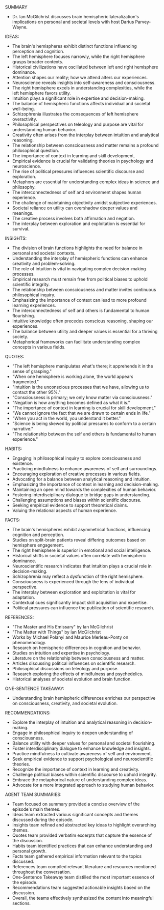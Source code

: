 SUMMARY
- Dr. Ian McGilchrist discusses brain hemispheric lateralization's implications on personal and societal levels with host Darius Parvey-Wayne.

IDEAS:
- The brain's hemispheres exhibit distinct functions influencing perception and cognition.
- The left hemisphere focuses narrowly, while the right hemisphere grasps broader contexts.
- Historical civilizations have oscillated between left and right hemisphere dominance.
- Attention shapes our reality; how we attend alters our experiences.
- Neuroscience reveals insights into self-awareness and consciousness.
- The right hemisphere excels in understanding complexities, while the left hemisphere favors utility.
- Intuition plays a significant role in expertise and decision-making.
- The balance of hemispheric functions affects individual and societal well-being.
- Schizophrenia illustrates the consequences of left hemisphere overactivity.
- Philosophical perspectives on teleology and purpose are vital for understanding human behavior.
- Creativity often arises from the interplay between intuition and analytical reasoning.
- The relationship between consciousness and matter remains a profound philosophical question.
- The importance of context in learning and skill development.
- Empirical evidence is crucial for validating theories in psychology and neuroscience.
- The rise of political pressures influences scientific discourse and exploration.
- Metaphors are essential for understanding complex ideas in science and philosophy.
- The interconnectedness of self and environment shapes human experience.
- The challenge of maintaining objectivity amidst subjective experiences.
- Societal reliance on utility can overshadow deeper values and meanings.
- The creative process involves both affirmation and negation.
- The interplay between exploration and exploitation is essential for survival.

INSIGHTS:
- The division of brain functions highlights the need for balance in personal and societal contexts.
- Understanding the interplay of hemispheric functions can enhance creativity and problem-solving.
- The role of intuition is vital in navigating complex decision-making processes.
- Empirical research must remain free from political biases to uphold scientific integrity.
- The relationship between consciousness and matter invites continuous philosophical inquiry.
- Emphasizing the importance of context can lead to more profound learning experiences.
- The interconnectedness of self and others is fundamental to human flourishing.
- Intuitive knowledge often precedes conscious reasoning, shaping our experiences.
- The balance between utility and deeper values is essential for a thriving society.
- Metaphorical frameworks can facilitate understanding complex concepts in various fields.

QUOTES:
- "The left hemisphere manipulates what's there; it apprehends it in the sense of grasping."
- "When one hemisphere is working alone, the world appears fragmented."
- "Intuition is the unconscious processes that we have, allowing us to contact the other 95%."
- "Consciousness is primary; we only know matter via consciousness."
- "Negation is how anything becomes defined as what it is."
- "The importance of context in learning is crucial for skill development."
- "We cannot ignore the fact that we are drawn to certain ends in life."
- "When you act in the world, you understand it better."
- "Science is being skewed by political pressures to conform to a certain narrative."
- "The relationship between the self and others is fundamental to human experience."

HABITS:
- Engaging in philosophical inquiry to explore consciousness and existence.
- Practicing mindfulness to enhance awareness of self and surroundings.
- Encouraging exploration of creative processes in various fields.
- Advocating for a balance between analytical reasoning and intuition.
- Emphasizing the importance of context in learning and decision-making.
- Maintaining an open mind towards the complexities of human behavior.
- Fostering interdisciplinary dialogue to bridge gaps in understanding.
- Challenging assumptions and biases within scientific discourse.
- Seeking empirical evidence to support theoretical claims.
- Valuing the relational aspects of human experience.

FACTS:
- The brain's hemispheres exhibit asymmetrical functions, influencing cognition and perception.
- Studies on split-brain patients reveal differing outcomes based on hemisphere engagement.
- The right hemisphere is superior in emotional and social intelligence.
- Historical shifts in societal values often correlate with hemispheric dominance.
- Neuroscientific research indicates that intuition plays a crucial role in decision-making.
- Schizophrenia may reflect a dysfunction of the right hemisphere.
- Consciousness is experienced through the lens of individual perspective.
- The interplay between exploration and exploitation is vital for adaptation.
- Contextual cues significantly impact skill acquisition and expertise.
- Political pressures can influence the publication of scientific research.

REFERENCES:
- "The Master and His Emissary" by Ian McGilchrist
- "The Matter with Things" by Ian McGilchrist
- Works by Michael Polanyi and Maurice Merleau-Ponty on phenomenology.
- Research on hemispheric differences in cognition and behavior.
- Studies on intuition and expertise in psychology.
- Literature on the relationship between consciousness and matter.
- Articles discussing political influences on scientific research.
- Philosophical discussions on teleology and purpose.
- Research exploring the effects of mindfulness and psychedelics.
- Historical analyses of societal evolution and brain function.

ONE-SENTENCE TAKEAWAY:
- Understanding brain hemispheric differences enriches our perspective on consciousness, creativity, and societal evolution.

RECOMMENDATIONS:
- Explore the interplay of intuition and analytical reasoning in decision-making.
- Engage in philosophical inquiry to deepen understanding of consciousness.
- Balance utility with deeper values for personal and societal flourishing.
- Foster interdisciplinary dialogue to enhance knowledge and insights.
- Practice mindfulness to cultivate awareness of self and environment.
- Seek empirical evidence to support psychological and neuroscientific theories.
- Recognize the importance of context in learning and creativity.
- Challenge political biases within scientific discourse to uphold integrity.
- Embrace the metaphorical nature of understanding complex ideas.
- Advocate for a more integrated approach to studying human behavior. 

AGENT TEAM SUMMARIES:
- Team focused on summary provided a concise overview of the episode's main themes.
- Ideas team extracted various significant concepts and themes discussed during the episode.
- Insights team refined and abstracted key ideas to highlight overarching themes.
- Quotes team provided verbatim excerpts that capture the essence of the discussion.
- Habits team identified practices that can enhance understanding and personal growth.
- Facts team gathered empirical information relevant to the topics discussed.
- References team compiled relevant literature and resources mentioned throughout the conversation.
- One-Sentence Takeaway team distilled the most important essence of the episode.
- Recommendations team suggested actionable insights based on the discussion.
- Overall, the teams effectively synthesized the content into meaningful sections.
